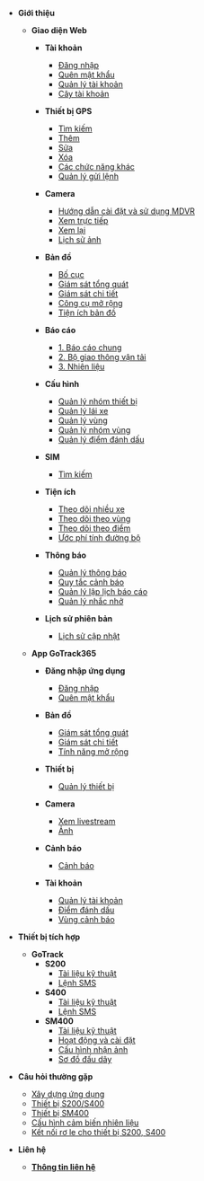 - **Giới thiệu**
  - **Giao diện Web**
    - **Tài khoản**
      - [Đăng nhập](vi/modules/web-interface/users/login/)
      - [Quên mật khẩu](vi/modules/web-interface/users/forget-password/)
      - [Quản lý tài khoản](vi/modules/web-interface/users/account-management/)
      - [Cây tài khoản](vi/modules/web-interface/users/account-tree/)
    - **Thiết bị GPS**
      - [Tìm kiếm ](vi/modules/web-interface/devices/search-device/)
      - [Thêm ](vi/modules/web-interface/devices/add-device/)
      - [Sửa  ](vi/modules/web-interface/devices/edit-device/)
      - [Xóa  ](vi/modules/web-interface/devices/delete-device/)
      - [Các chức năng khác](vi/modules/web-interface/devices/equipment-management/)
      - [Quản lý gửi lệnh ](vi/modules/web-interface/devices/send-the-device-command/)

    - **Camera**  
      - [Hướng dẫn cài đặt và sử dụng MDVR](vi/modules/web-interface/camera/instructions-for-installing-configuring/)
      - [Xem trực tiếp](vi/modules/web-interface/camera/livestream/)
      - [Xem lại](vi/modules/web-interface/camera/playback/)
      - [Lịch sử ảnh](vi/modules/web-interface/camera/history-image/)
    - **Bản đồ**
      - [Bố cục ](vi/modules/web-interface/tracking/Interface-main/)
      - [Giám sát tổng quát   ](vi/modules/web-interface/tracking/general-device-monitoring/)
      - [Giám sát chi tiết](vi/modules/web-interface/tracking/detailed-monitoring/)
      - [Công cụ mở rộng](vi/modules/web-interface/tracking/map-tools/)
      - [Tiện ích bản đồ](vi/modules/web-interface/tracking/map-widget/)
    
    - **Báo cáo**
      - [1. Báo cáo chung](vi/modules/web-interface/reports/general-report/)
      - [2. Bộ giao thông vận tải](vi/modules/web-interface/reports/the-transportation/)
      - [3. Nhiên liệu](vi/modules/web-interface/reports/fuel/)
    
    - **Cấu hình**
      - [Quản lý nhóm thiết bị](vi/modules/web-interface/configuration/device-group/)
      - [Quản lý lái xe](vi/modules/web-interface/configuration/driver/)
      - [Quản lý vùng](vi/modules/web-interface/configuration/manage-region/)
      - [Quản lý nhóm vùng](vi/modules/web-interface/configuration/group-geofence/)
      - [Quản lý điểm đánh dấu](vi/modules/web-interface/configuration/manage-poi/) 
    - **SIM**
      - [Tìm kiếm](vi/modules/web-interface/sim/)
    
    - **Tiện ích**
      - [Theo dõi nhiều xe](vi/modules/web-interface/utilities/trackings/) 
      - [Theo dõi theo vùng](vi/modules/web-interface/utilities/multi-tracking-by-geofence/) 
      - [Theo dõi theo điểm](vi/modules/web-interface/utilities/multi-tracking-by-landmarks/)
      - [Ước phí tính đường bộ](vi/modules/web-interface/utilities/estimated-road-charges/)
     
    - **Thông báo**
      - [Quản lý thông báo](vi/modules/web-interface/notification/)
      - [Quy tắc cảnh báo](vi/modules/web-interface/notification/warning/)
      - [Quản lý lập lịch báo cáo](vi/modules/web-interface/notification/Schedule-a-report/)
      - [Quản lý nhắc nhở](vi/modules/web-interface/notification/remind/)

    - **Lịch sử phiên bản**
      - [Lịch sử cập nhật](vi/modules/web-interface/version-history/)
  
  - **App GoTrack365**
    - **Đăng nhập ứng dụng**
      - [Đăng nhập](vi/modules/app-gotrack365/login/)
      - [Quên mật khẩu](vi/modules/app-gotrack365/forget-password/)
    - **Bản đồ**
      - [Giám sát tổng quát ](vi/modules/app-gotrack365/general-device-monitoring/)
      - [Giám sát chi tiết](vi/modules/app-gotrack365/detailed-monitoring/)
      - [Tính năng mở rộng ](vi/modules/app-gotrack365/send-command/)
    - **Thiết bị**
      - [Quản lý thiết bị](vi/modules/app-gotrack365/device/)
    - **Camera**  
      - [Xem livestream](vi/modules/app-gotrack365/camera/livestream/)
      - [Ảnh ](vi/modules/app-gotrack365/camera/photo/)
  
    - **Cảnh báo**
      - [Cảnh báo](vi/modules/app-gotrack365/notification/warning/)
    - **Tài khoản**
      - [Quản lý tài khoản](vi/modules/app-gotrack365/account-management/)
      - [Điểm đánh dấu](vi/modules/app-gotrack365/poi/)
      - [Vùng cảnh báo](vi/modules/app-gotrack365/warning-area/) 

- **Thiết bị tích hợp**
  - **GoTrack**
    - **S200**
      - [Tài liệu kỹ thuật](vi/modules/integrated-devices/smc/s200/technical-document/)
      - [Lệnh SMS](vi/modules/integrated-devices/smc/s200/sms-command/)
    - **S400**
      - [Tài liệu kỹ thuật](vi/modules/integrated-devices/smc/s400/technical-document/)
      - [Lệnh SMS](vi/modules/integrated-devices/smc/s400/sms-command/)
    - **SM400**
      - [Tài liệu kỹ thuật](vi/modules/integrated-devices/smc/sm400/technical-document/)
      - [Hoạt động và cài đặt](vi/modules/integrated-devices/smc/sm400/operation-settings/)
      - [Cấu hình nhận ảnh](vi/modules/integrated-devices/smc/sm400/configuration-connection/)
      - [Sơ đồ đấu dây ](vi/modules/integrated-devices/smc/sm400/wriring-diagram/) 

- **Câu hỏi thường gặp**
  - [Xây dựng ứng dụng](vi/modules/web-interface/faq/build-app/)
  - [Thiết bị S200/S400](vi/modules/web-interface/faq/device-s200-s400/)
  - [Thiết bị SM400](vi/modules/web-interface/faq/sm400/)
  - [Cấu hình cảm biến nhiên liệu](vi/modules/web-interface/faq/connect-sensor-s400/)
  - [Kết nối rơ le cho thiết bị S200, S400](vi/modules/web-interface/faq/ro-le/)
- **Liên hệ**  
    - [**Thông tin liên hệ**](vi/modules/web-interface/contact/) 

